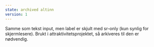 ```yaml
---
state: archived altinn
version: 1
---
```

Samme som tekst input, men label er skjult med sr-only (kun synlig for skjermlesere).
Brukt i attraktivitetsprojektet, så arkiveres til den er nødvendig.
